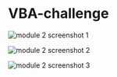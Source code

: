 # VBA-challenge





![module 2 screenshot 1](https://user-images.githubusercontent.com/130409553/235378004-a7d2999f-a9c8-432f-90f9-f13025206cfd.png)




![module 2 screenshot 2](https://user-images.githubusercontent.com/130409553/235378007-49945678-8918-4768-95e7-ac204403460e.png)





![module 2 screenshot 3](https://user-images.githubusercontent.com/130409553/235378008-f9587e05-96bd-42ae-9865-2c3eedc29a34.png)
